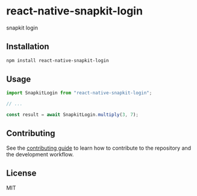 # react-native-snapkit-login

snapkit login

## Installation

```sh
npm install react-native-snapkit-login
```

## Usage

```js
import SnapkitLogin from "react-native-snapkit-login";

// ...

const result = await SnapkitLogin.multiply(3, 7);
```

## Contributing

See the [contributing guide](CONTRIBUTING.md) to learn how to contribute to the repository and the development workflow.

## License

MIT

